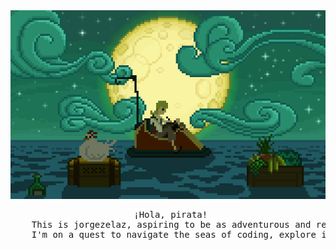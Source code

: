 <div align="center">
  <img src="https://raw.githubusercontent.com/jorgezelaz/jorgezelaz/main/monkeyisland.webp" alt="MonkeyIsland<3">
  <br>
  <pre> ¡Hola, pirata!
    This is jorgezelaz, aspiring to be as adventurous and resourceful as my childhood crush up there.
    I'm on a quest to navigate the seas of coding, explore its depths and unlock its hidden treasures.</pre>
</div>

